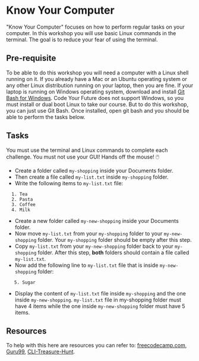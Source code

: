 # Know Your Computer

"Know Your Computer" focuses on how to perform regular tasks on your computer. In this workshop you will use basic Linux commands in the terminal. The goal is to reduce your fear of using the terminal. 

## Pre-requisite
To be able to do this workshop you will need a computer with a Linux shell running on it. If you already have a Mac or an Ubuntu operating system or any other Linux distribution running on your laptop, then you are fine. If your laptop is running on Windows operating system, download and install [Git Bash for Windows](https://git-scm.com/downloads).
Code Your Future does not support Windows, so you must install or dual boot Linux to take our course. But to do this workshop, you can just use Git Bash.
Once installed, open git bash and you should be able to perform the tasks below. 

## Tasks
You must use the terminal and Linux commands to complete each challenge. You must not use your GUI! Hands off the mouse! 🖱️ 

 - Create a folder called `my-shopping` inside your Documents folder.
 - Then create a file called `my-list.txt` inside `my-shopping` folder.
 - Write the following items to `my-list.txt` file:
 ```
   1. Tea
   2. Pasta
   3. Coffee
   4. Milk
 ```
- Create a new folder called `my-new-shopping` inside your Documents folder.
- Now move `my-list.txt` from your `my-shopping` folder to your `my-new-shopping` folder. Your `my-shopping` folder should be empty after this step.
- Copy `my-list.txt` from your `my-new-shopping` folder back to your `my-shopping` folder. After this step, **both** folders should contain a file called `my-list.txt`.
- Now add the following line to `my-list.txt` file that is inside `my-new-shopping` folder:
```
   5. Sugar 
```
- Display the content of `my-list.txt` file inside `my-shopping` and the one inside `my-new-shopping`. `my-list.txt` file in my-shopping folder must have 4 items while the one inside `my-new-shopping` folder must have 5 items.  
## Resources
To help with this here are resources you can refer to:
[freecodecamp.com](https://www.freecodecamp.org/news/the-linux-commands-handbook/),
[Guru99](https://www.guru99.com/linux-commands-cheat-sheet.html),
[CLI-Treasure-Hunt](https://github.com/CodeYourFuture/CLI-Treasure-Hunt).
